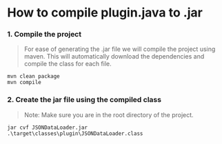 # How to compile plugin.java to .jar

### 1. Compile the project

> For ease of generating the .jar file we will compile the project using maven.
> This will automatically download the dependencies and compile the class for each file.

```shell
mvn clean package
mvn compile
```

### 2. Create the jar file using the compiled class

> Note: Make sure you are in the root directory of the project.

```shell
jar cvf JSONDataLoader.jar .\target\classes\plugin\JSONDataLoader.class
```